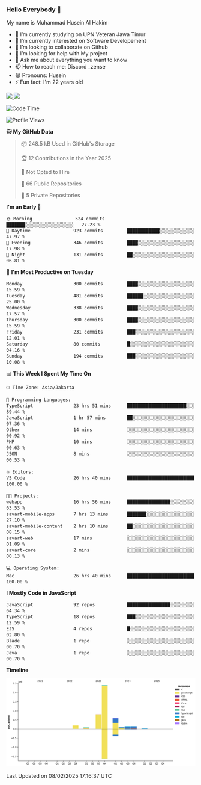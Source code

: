 ### Hello Everybody 👋

My name is Muhammad Husein Al Hakim

- 🔭 I’m currently studying on UPN Veteran Jawa Timur
- 🌱 I’m currently interested on Software Developement
- 👯 I’m looking to collaborate on Github
- 🤔 I’m looking for help with My project
- 💬 Ask me about everything you want to know
- 📫 How to reach me: Discord _zense
- 😄 Pronouns: Husein
- ⚡ Fun fact: I'm 22 years old

<p align="left">
<a href="https://github.com/huseinhq">
  <img height="180em" src="https://github-readme-stats-eight-theta.vercel.app/api?username=huseinhq&show_icons=true&theme=algolia&include_all_commits=true&count_private=true"/>
  <img height="180em" src="https://github-readme-stats-eight-theta.vercel.app/api/top-langs/?username=huseinhq&layout=compact&langs_count=8&theme=algolia"/>
</a>
</p>

<!--START_SECTION:waka-->
![Code Time](http://img.shields.io/badge/Code%20Time-1%2C832%20hrs%2051%20mins-blue)

![Profile Views](http://img.shields.io/badge/Profile%20Views-0-blue)

**🐱 My GitHub Data** 

> 📦 248.5 kB Used in GitHub's Storage 
 > 
> 🏆 12 Contributions in the Year 2025
 > 
> 🚫 Not Opted to Hire
 > 
> 📜 66 Public Repositories 
 > 
> 🔑 5 Private Repositories 
 > 
**I'm an Early 🐤** 

```text
🌞 Morning                524 commits         ███████░░░░░░░░░░░░░░░░░░   27.23 % 
🌆 Daytime                923 commits         ████████████░░░░░░░░░░░░░   47.97 % 
🌃 Evening                346 commits         ████░░░░░░░░░░░░░░░░░░░░░   17.98 % 
🌙 Night                  131 commits         ██░░░░░░░░░░░░░░░░░░░░░░░   06.81 % 
```
📅 **I'm Most Productive on Tuesday** 

```text
Monday                   300 commits         ████░░░░░░░░░░░░░░░░░░░░░   15.59 % 
Tuesday                  481 commits         ██████░░░░░░░░░░░░░░░░░░░   25.00 % 
Wednesday                338 commits         ████░░░░░░░░░░░░░░░░░░░░░   17.57 % 
Thursday                 300 commits         ████░░░░░░░░░░░░░░░░░░░░░   15.59 % 
Friday                   231 commits         ███░░░░░░░░░░░░░░░░░░░░░░   12.01 % 
Saturday                 80 commits          █░░░░░░░░░░░░░░░░░░░░░░░░   04.16 % 
Sunday                   194 commits         ███░░░░░░░░░░░░░░░░░░░░░░   10.08 % 
```


📊 **This Week I Spent My Time On** 

```text
🕑︎ Time Zone: Asia/Jakarta

💬 Programming Languages: 
TypeScript               23 hrs 51 mins      ██████████████████████░░░   89.44 % 
JavaScript               1 hr 57 mins        ██░░░░░░░░░░░░░░░░░░░░░░░   07.36 % 
Other                    14 mins             ░░░░░░░░░░░░░░░░░░░░░░░░░   00.92 % 
PHP                      10 mins             ░░░░░░░░░░░░░░░░░░░░░░░░░   00.63 % 
JSON                     8 mins              ░░░░░░░░░░░░░░░░░░░░░░░░░   00.53 % 

🔥 Editors: 
VS Code                  26 hrs 40 mins      █████████████████████████   100.00 % 

🐱‍💻 Projects: 
webapp                   16 hrs 56 mins      ████████████████░░░░░░░░░   63.53 % 
savart-mobile-apps       7 hrs 13 mins       ███████░░░░░░░░░░░░░░░░░░   27.10 % 
savart-mobile-content    2 hrs 10 mins       ██░░░░░░░░░░░░░░░░░░░░░░░   08.15 % 
savart-web               17 mins             ░░░░░░░░░░░░░░░░░░░░░░░░░   01.09 % 
savart-core              2 mins              ░░░░░░░░░░░░░░░░░░░░░░░░░   00.13 % 

💻 Operating System: 
Mac                      26 hrs 40 mins      █████████████████████████   100.00 % 
```

**I Mostly Code in JavaScript** 

```text
JavaScript               92 repos            ████████████████░░░░░░░░░   64.34 % 
TypeScript               18 repos            ███░░░░░░░░░░░░░░░░░░░░░░   12.59 % 
EJS                      4 repos             █░░░░░░░░░░░░░░░░░░░░░░░░   02.80 % 
Blade                    1 repo              ░░░░░░░░░░░░░░░░░░░░░░░░░   00.70 % 
Java                     1 repo              ░░░░░░░░░░░░░░░░░░░░░░░░░   00.70 % 
```



**Timeline**

![Lines of Code chart](https://raw.githubusercontent.com/HuseinHQ/HuseinHQ/main/assets/bar_graph.png)


 Last Updated on 08/02/2025 17:16:37 UTC
<!--END_SECTION:waka-->
